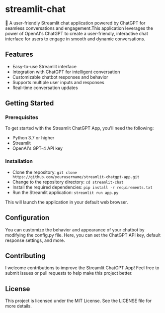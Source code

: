 # streamlit-chat
:speech_balloon: A user-friendly Streamlit chat application powered by ChatGPT for seamless conversations and engagement.This application leverages the power of OpenAI's ChatGPT to create a user-friendly, interactive chat interface for users to engage in smooth and dynamic conversations.

## Features
- Easy-to-use Streamlit interface
- Integration with ChatGPT for intelligent conversation
- Customizable chatbot responses and behavior
- Supports multiple user inputs and responses
- Real-time conversation updates

## Getting Started
### Prerequisites
To get started with the Streamlit ChatGPT App, you'll need the following:
- Python 3.7 or higher
- Streamlit
- OpenAI's GPT-4 API key

### Installation
- Clone the repository:
```git clone https://github.com/yourusername/streamlit-chatgpt-app.git```
- Change to the repository directory:
```cd streamlit-chat```
- Install the required dependencies:
```pip install -r requirements.txt```
- Run the Streamlit application:
```streamlit run app.py```

This will launch the application in your default web browser.

## Configuration
You can customize the behavior and appearance of your chatbot by modifying the config.py file. Here, you can set the ChatGPT API key, default response settings, and more.

## Contributing
I welcome contributions to improve the Streamlit ChatGPT App! Feel free to submit issues or pull requests to help make this project better.

## License
This project is licensed under the MIT License. See the LICENSE file for more details.
